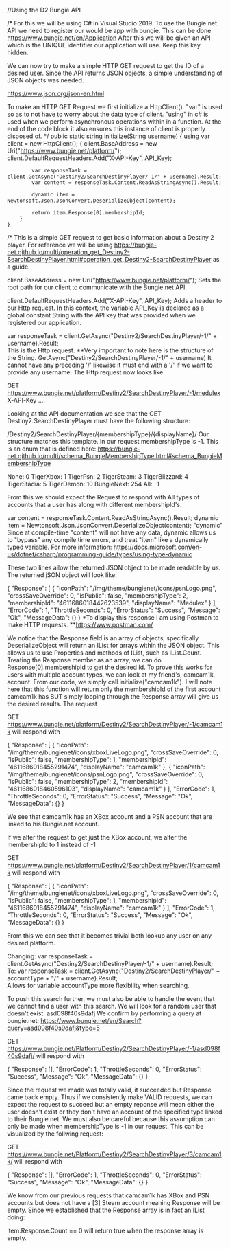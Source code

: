 //Using the D2 Bungie API

/*
For this we will be using C# in Visual Studio 2019. To use the Bungie.net API we need to register our would be app with bungie. This can be done
https://www.bungie.net/en/Application
After this we will be given an API which is the UNIQUE identifier our application will use. Keep this key hidden.

We can now try to make a simple HTTP GET request to get the ID of a desired user. Since the API returns JSON objects, a simple understanding of JSON objects was needed.

https://www.json.org/json-en.html

To make an HTTP GET Request we first initialize a HttpClient(). 
"var" is used so as to not have to worry about the data type of client.
"using" in c# is used when we perform asynchronous operations within in a function. At the end of the code block it also ensures this instance of client is properly disposed of.
*/
public static string initialize(String username)
    {
        using var client = new HttpClient();
        {
			client.BaseAddress = new Uri("https://www.bungie.net/platform/");
			client.DefaultRequestHeaders.Add("X-API-Key", API_Key);

            var responseTask = client.GetAsync("Destiny2/SearchDestinyPlayer/-1/" + username).Result;   
            var content = responseTask.Content.ReadAsStringAsync().Result;

            dynamic item = Newtonsoft.Json.JsonConvert.DeserializeObject(content);

            return item.Response[0].membershipId;
        }
    }

/*
This is a simple GET request to get basic information about a Destiny 2 player. For reference we will be using
https://bungie-net.github.io/multi/operation_get_Destiny2-SearchDestinyPlayer.html#operation_get_Destiny2-SearchDestinyPlayer
as a guide.

client.BaseAddress = new Uri("https://www.bungie.net/platform/");
Sets the root path for our client to communicate with the Bungie.net API.

client.DefaultRequestHeaders.Add("X-API-Key", API_Key);
Adds a header to our Http request. In this context, the variable API_Key is declared as a global constant String with the API key that was provided when we registered our application.

var responseTask = client.GetAsync("Destiny2/SearchDestinyPlayer/-1/" + username).Result;   
This is the Http request.
**Very important to note here is the structure of the String.
GetAsync("Destiny2/SearchDestinyPlayer/-1/" + username)
It cannot have any preceding '/' likewise it must end with a '/' if  we want to provide any username. The Http request now looks like

GET https://www.bungie.net/platform/Destiny2/SearchDestinyPlayer/-1/medulex
X-API-Key ....

Looking at the API documentation we see that the GET Destiny2.SearchDestinyPlayer must have the following structure:

/Destiny2/SearchDestinyPlayer/{membershipType}/{displayName}/
Our structure matches this template. In our request membershipType is -1. This is an enum that is defined here:
https://bungie-net.github.io/multi/schema_BungieMembershipType.html#schema_BungieMembershipType

None: 0
TigerXbox: 1
TigerPsn: 2
TigerSteam: 3
TigerBlizzard: 4
TigerStadia: 5
TigerDemon: 10
BungieNext: 254
All: -1

From this we should expect the Request to respond with All types of accounts that a user has along with different membershipId's.

var content = responseTask.Content.ReadAsStringAsync().Result;
dynamic item = Newtonsoft.Json.JsonConvert.DeserializeObject(content);
"dynamic" Since at compile-time "content" will not have any data, dynamic allows us to "bypass" any compile time errors, and treat "item" like a dynamically typed variable. For more information:
https://docs.microsoft.com/en-us/dotnet/csharp/programming-guide/types/using-type-dynamic

These two lines allow the returned JSON object to be made readable by us. The returned jSON object will look like:

{
    "Response": [
        {
            "iconPath": "/img/theme/bungienet/icons/psnLogo.png",
            "crossSaveOverride": 0,
            "isPublic": false,
            "membershipType": 2,
            "membershipId": "4611686018442623539",
            "displayName": "Medulex"
        }
    ],
    "ErrorCode": 1,
    "ThrottleSeconds": 0,
    "ErrorStatus": "Success",
    "Message": "Ok",
    "MessageData": {}
}
*To display this response I am using Postman to make HTTP requests.
**https://www.postman.com/

We notice that the Response field is an array of objects, specifically DeserializeObject will return an IList<string> for arrays within the JSON object. This allows us to use Properties and methods of IList, such as IList.Count. 
Treating the Response member as an array, we can do Response[0].membershipId to get the desired Id. To prove this works for users with multiple account types, we can look at my friend's, camcam1k, account. From our code, we simply call initialize("camcam1k"). I will note here that this function will return only the membershipId of the first account camcam1k has BUT simply looping through the Response array will give us the desired results. The request

GET https://www.bungie.net/platform/Destiny2/SearchDestinyPlayer/-1/camcam1k
will respond with

{
    "Response": [
        {
            "iconPath": "/img/theme/bungienet/icons/xboxLiveLogo.png",
            "crossSaveOverride": 0,
            "isPublic": false,
            "membershipType": 1,
            "membershipId": "4611686018455291474",
            "displayName": "camcam1k"
        },
        {
            "iconPath": "/img/theme/bungienet/icons/psnLogo.png",
            "crossSaveOverride": 0,
            "isPublic": false,
            "membershipType": 2,
            "membershipId": "4611686018460596103",
            "displayName": "camcam1k"
        }
    ],
    "ErrorCode": 1,
    "ThrottleSeconds": 0,
    "ErrorStatus": "Success",
    "Message": "Ok",
    "MessageData": {}
}

We see that camcam1k has an XBox account and a PSN account that are linked to his Bungie.net account.

If we alter the request to get just the XBox account, we alter the membershipId to 1 instead of -1

GET https://www.bungie.net/platform/Destiny2/SearchDestinyPlayer/1/camcam1k
will respond with

{
    "Response": [
        {
            "iconPath": "/img/theme/bungienet/icons/xboxLiveLogo.png",
            "crossSaveOverride": 0,
            "isPublic": false,
            "membershipType": 1,
            "membershipId": "4611686018455291474",
            "displayName": "camcam1k"
        }
    ],
    "ErrorCode": 1,
    "ThrottleSeconds": 0,
    "ErrorStatus": "Success",
    "Message": "Ok",
    "MessageData": {}
}

From this we can see that it becomes trivial both lookup any user on any desired platform. 

Changing: var responseTask = client.GetAsync("Destiny2/SearchDestinyPlayer/-1/" + username).Result;
To:    	  var responseTask = client.GetAsync("Destiny2/SearchDestinyPlayer/" + accountType + "/" + username).Result;   
Allows for variable accountType more flexibility when searching.

To push this search further, we must also be able to handle the event that we cannot find a user with this search. We will look for a random user that doesn't exist: asd098f40s9dafj
We confirm by performing a query at bungie.net:
https://www.bungie.net/en/Search?query=asd098f40s9dafj&type=5


GET https://www.bungie.net/Platform/Destiny2/SearchDestinyPlayer/-1/asd098f40s9dafj/
will respond with

{
    "Response": [],
    "ErrorCode": 1,
    "ThrottleSeconds": 0,
    "ErrorStatus": "Success",
    "Message": "Ok",
    "MessageData": {}
}

Since the request we made was totally valid, it succeeded but Response came back empty. Thus if we consistently make VALID requests, we can expect the request to succeed but an empty reponse will mean either the user doesn't exist or they don't have an account of the specified type linked to their Bungie.net. We must also be careful because this assumption can only be made when membershipType is -1 in our request. This can be visualized by the follwing request:

GET https://www.bungie.net/Platform/Destiny2/SearchDestinyPlayer/3/camcam1k/
will respond with

{
    "Response": [],
    "ErrorCode": 1,
    "ThrottleSeconds": 0,
    "ErrorStatus": "Success",
    "Message": "Ok",
    "MessageData": {}
}

We know from our previous requests that camcam1k has XBox and PSN accounts but does not have a [3] Steam account meaning Response will be empty. Since we established that the Response array is in fact an IList doing:

item.Response.Count == 0 will return true when the response array is empty.
